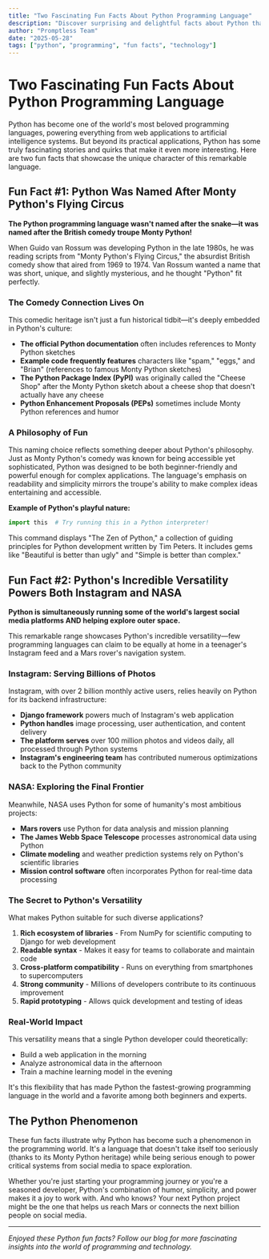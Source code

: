 ```yaml
---
title: "Two Fascinating Fun Facts About Python Programming Language"
description: "Discover surprising and delightful facts about Python that showcase why this programming language has captured the hearts of developers worldwide."
author: "Promptless Team"
date: "2025-05-28"
tags: ["python", "programming", "fun facts", "technology"]
---
```


# Two Fascinating Fun Facts About Python Programming Language

Python has become one of the world's most beloved programming languages, powering everything from web applications to artificial intelligence systems. But beyond its practical applications, Python has some truly fascinating stories and quirks that make it even more interesting. Here are two fun facts that showcase the unique character of this remarkable language.

## Fun Fact #1: Python Was Named After Monty Python's Flying Circus

**The Python programming language wasn't named after the snake—it was named after the British comedy troupe Monty Python!**

When Guido van Rossum was developing Python in the late 1980s, he was reading scripts from "Monty Python's Flying Circus," the absurdist British comedy show that aired from 1969 to 1974. Van Rossum wanted a name that was short, unique, and slightly mysterious, and he thought "Python" fit perfectly.

### The Comedy Connection Lives On

This comedic heritage isn't just a fun historical tidbit—it's deeply embedded in Python's culture:

- **The official Python documentation** often includes references to Monty Python sketches
- **Example code frequently features** characters like "spam," "eggs," and "Brian" (references to famous Monty Python sketches)
- **The Python Package Index (PyPI)** was originally called the "Cheese Shop" after the Monty Python sketch about a cheese shop that doesn't actually have any cheese
- **Python Enhancement Proposals (PEPs)** sometimes include Monty Python references and humor

### A Philosophy of Fun

This naming choice reflects something deeper about Python's philosophy. Just as Monty Python's comedy was known for being accessible yet sophisticated, Python was designed to be both beginner-friendly and powerful enough for complex applications. The language's emphasis on readability and simplicity mirrors the troupe's ability to make complex ideas entertaining and accessible.

**Example of Python's playful nature:**
```python
import this  # Try running this in a Python interpreter!
```

This command displays "The Zen of Python," a collection of guiding principles for Python development written by Tim Peters. It includes gems like "Beautiful is better than ugly" and "Simple is better than complex."

## Fun Fact #2: Python's Incredible Versatility Powers Both Instagram and NASA

**Python is simultaneously running some of the world's largest social media platforms AND helping explore outer space.**

This remarkable range showcases Python's incredible versatility—few programming languages can claim to be equally at home in a teenager's Instagram feed and a Mars rover's navigation system.

### Instagram: Serving Billions of Photos

Instagram, with over 2 billion monthly active users, relies heavily on Python for its backend infrastructure:

- **Django framework** powers much of Instagram's web application
- **Python handles** image processing, user authentication, and content delivery
- **The platform serves** over 100 million photos and videos daily, all processed through Python systems
- **Instagram's engineering team** has contributed numerous optimizations back to the Python community

### NASA: Exploring the Final Frontier

Meanwhile, NASA uses Python for some of humanity's most ambitious projects:

- **Mars rovers** use Python for data analysis and mission planning
- **The James Webb Space Telescope** processes astronomical data using Python
- **Climate modeling** and weather prediction systems rely on Python's scientific libraries
- **Mission control software** often incorporates Python for real-time data processing

### The Secret to Python's Versatility

What makes Python suitable for such diverse applications?

1. **Rich ecosystem of libraries** - From NumPy for scientific computing to Django for web development
2. **Readable syntax** - Makes it easy for teams to collaborate and maintain code
3. **Cross-platform compatibility** - Runs on everything from smartphones to supercomputers
4. **Strong community** - Millions of developers contribute to its continuous improvement
5. **Rapid prototyping** - Allows quick development and testing of ideas

### Real-World Impact

This versatility means that a single Python developer could theoretically:
- Build a web application in the morning
- Analyze astronomical data in the afternoon  
- Train a machine learning model in the evening

It's this flexibility that has made Python the fastest-growing programming language in the world and a favorite among both beginners and experts.

## The Python Phenomenon

These fun facts illustrate why Python has become such a phenomenon in the programming world. It's a language that doesn't take itself too seriously (thanks to its Monty Python heritage) while being serious enough to power critical systems from social media to space exploration.

Whether you're just starting your programming journey or you're a seasoned developer, Python's combination of humor, simplicity, and power makes it a joy to work with. And who knows? Your next Python project might be the one that helps us reach Mars or connects the next billion people on social media.

---

*Enjoyed these Python fun facts? Follow our blog for more fascinating insights into the world of programming and technology.*